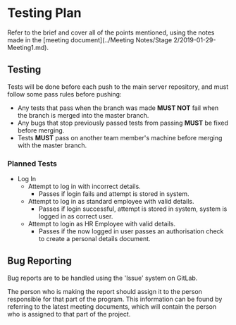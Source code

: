 # Testing Plan

Refer to the brief and cover all of the points mentioned, using the notes made in the [meeting document](../Meeting Notes/Stage 2/2019-01-29-Meeting1.md).

## Testing

Tests will be done before each push to the main server repository, and must follow some pass rules before pushing:
* Any tests that pass when the branch was made **MUST NOT** fail when the branch is merged into the master branch.
* Any bugs that stop previously passed tests from passing **MUST** be fixed before merging. 
* Tests **MUST** pass on another team member's machine before merging with the master branch. 
### Planned Tests
* Log In
    * Attempt to log in with incorrect details. 
        * Passes if login fails and attempt is stored in system. 
    * Attempt to log in as standard employee with valid details. 
        * Passes if login successful, attempt is stored in system, system is logged in as correct user.
    * Attempt to login as HR Employee with valid details. 
        * Passes if the now logged in user passes an authorisation check to create a personal details document.  
    

## Bug Reporting
Bug reports are to be handled using the 'Issue' system on GitLab. 

The person who is making the report should assign it to the person responsible for that part of the program. 
This information can be found by referring to the latest meeting documents, which will contain the person who is assigned to that part of the project. 